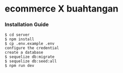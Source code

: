 # ecommerce X buahtangan

### Installation Guide


```
$ cd server
$ npm install
$ cp .env.example .env
configure the credential
create a database
$ sequelize db:migrate
$ sequelize db:seed:all
$ npm run dev
```
